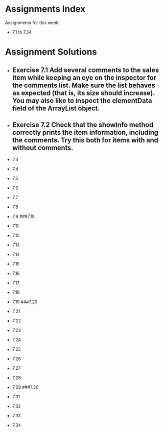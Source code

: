 # Assignments Index
Assignments for this week:
 - 7.1 to 7.34

# Assignment Solutions
 - Exercise 7.1 Add several comments to the sales item while keeping an eye on the inspector 
   for the comments list. Make sure the list behaves as expected (that is, its size should increase). 
   You may also like to inspect the elementData field of the ArrayList object.
   - 
   
 - Exercise 7.2 Check that the showInfo method correctly prints the item information, including the comments. 
    Try this both for items with and without comments.
    - 
    
 - 7.3
 - 7.4
 - 7.5
 - 7.6
 - 7.7
 - 7.8
 - 7.9
###7.10
 - 7.11
 - 7.12
 - 7.13
 - 7.14
 - 7.15
 - 7.16
 - 7.17
 - 7.18
 - 7.19
###7.20
 - 7.21
 - 7.22
 - 7.23
 - 7.24
 - 7.25
 - 7.26
 - 7.27
 - 7.28
 - 7.29
###7.30
 - 7.31
 - 7.32
 - 7.33
 - 7.34